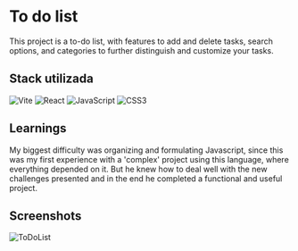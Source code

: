 # To do list

This project is a to-do list, with features to add and delete tasks, search options, and categories to further distinguish and customize your tasks.


## Stack utilizada

![Vite](https://img.shields.io/badge/vite-%23646CFF.svg?style=for-the-badge&logo=vite&logoColor=white) ![React](https://img.shields.io/badge/react-%2320232a.svg?style=for-the-badge&logo=react&logoColor=%2361DAFB) ![JavaScript](https://img.shields.io/badge/javascript-%23323330.svg?style=for-the-badge&logo=javascript&logoColor=%23F7DF1E) ![CSS3](https://img.shields.io/badge/css3-%231572B6.svg?style=for-the-badge&logo=css3&logoColor=white) 



## Learnings

My biggest difficulty was organizing and formulating Javascript, since this was my first experience with a 'complex' project using this language, where everything depended on it. But he knew how to deal well with the new challenges presented and in the end he completed a functional and useful project.


## Screenshots

![ToDoList](https://github.com/ArthurSantDev/To-do-list/assets/159972613/7f8d4946-cef2-4a24-9bac-ab84a2c23561)